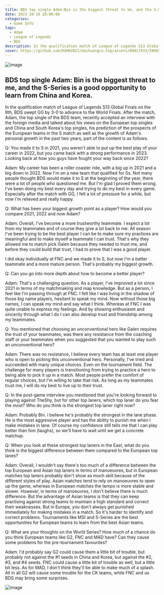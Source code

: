 ```yaml
---
title: BDS top single Adam:Bin is the biggest threat to me, and the S-Series is a good opportunity to learn from China and Korea
date: 2023-10-10 20:00:00
categories:
  - Game Info
tags:
  - Adam
  - League of Legends
  - BDS
description: In the qualification match of League of Legends S13 Global Finals on the 9th, BDS swept GG by 3-0 to advance to the World Finals
cover: https://github.com/KXHH2021/dazhuangcn.top/assets/88917933/59665d41-382b-4a77-b921-2ae0e0f37082
---
```

![image](https://github.com/KXHH2021/dazhuangcn.top/assets/88917933/673ecd66-e688-4982-b6f3-e07a36359739)

## BDS top single Adam: Bin is the biggest threat to me, and the S-Series is a good opportunity to learn from China and Korea.

In the qualification match of League of Legends S13 Global Finals on the 9th, BDS swept GG by 3-0 to advance to the World Finals. After the match, Adam, the top single of the BDS team, recently accepted an interview with the foreign media and talked about his views on the European top singles and China and South Korea's top singles, his prediction of the prospects of the European teams in the S match as well as the growth of Adam's personal growth in the past two years, part of the content is as follows.

Q: You made it to S in 2021, you weren't able to put up the best play of your career in 2022, but you came back with a strong performance in 2023. Looking back at how you guys have fought your way back since 2022?

Adam: My career has been a roller coaster ride, with a big up in 2021 and a big down in 2022. Now I'm on a new team that qualified for Ss. Not many people thought BDS would make it to S at the beginning of the year, there were a lot of people who questioned me. But I'm glad I proved them wrong. I've been doing my best every day and trying to do my best in every game. Especially after the match with GG, I felt a lot of pressure for a while, but now I'm relieved and really happy.

Q: What has been your biggest growth point as a player? How would you compare 2021, 2022 and now Adam?

Adam: Overall, I've become a more trustworthy teammate. I expect a lot from my teammates and of course they give a lot back to me. All season I've been trying to be the best player I can be to make sure my practices are meaningful and to make myself a teammate I can trust. That's why they allowed me to match pick Galen because they needed to trust me, and before they could build that trust, I had to prove that I was a good player.

I did okay individually at FNC and we made it to S, but now I'm a better teammate and a more mature person. That's probably my biggest growth.

Q: Can you go into more depth about how to become a better player?

Adam: That's a challenging question. As a player, I've improved a lot since 2021 in terms of my matchmaking and map knowledge. But as a person, I feel like I'm passing through at FNC. I felt like I was living in the shadow of those big name players, hesitant to speak my mind. Now without those big names, I can speak my mind and say what I think. Whereas at FNC I was quite unable to express my feelings. And by showing enthusiasm and sincerity through what I do I can also develop trust and friendship among my teammates.

Q: You mentioned that choosing an unconventional hero like Galen requires the trust of your teammates, was there any resistance from the coaching staff or your teammates when you suggested that you wanted to play such an unconventional hero?

Adam: There was no resistance, I believe every team has at least one player who is open to picking this unconventional hero. Personally, I've tried and succeeded with many unique choices. Even on the tournament field. The challenge for many players is transitioning from trying to practice a hero to being able to pick it up in a match. Most people prefer the comfort of regular choices, but I'm willing to take that risk. As long as my teammates trust me, I will do my best to live up to their trust.

Q: In the post-game interview you mentioned that you're looking forward to playing against TheShy, but for other top laners, which top laner do you fear the most? Who do you think is the strongest top laner right now?

Adam: Probably Bin. i believe he's probably the strongest in the lane phase. He is the most aggressive player and has the ability to punish me when I make mistakes in lane. Of course my confidence still tells me that I can play better than him (laughs), so we'll have to wait until we get a concrete matchup.

Q: When you look at these strongest top laners in the East, what do you think is the biggest difference between them compared to the European top lanes?

Adam: Overall, I wouldn't say there's too much of a difference between the top European and Asian top laners in terms of manoeuvres, but in European matches top laners probably don't show as much skill because of the different styles of play. Asian matches tend to rely on manoeuvres to open up the game, whereas in European matches the tempo is more stable and slower. However, in terms of manoeuvres, I don't believe there is much difference. But the advantage of Asian teams is that they can keep practising against strong teams to maintain a high standard and correct their weaknesses. But in Europe, you don't always get punished immediately for making mistakes in a match. So it's harder to identify and correct problems. Tournaments like MSI and S-Series are the best opportunities for European teams to learn from the best Asian teams.

Q: What are your thoughts on the World Series? How much of a chance do you think European teams like G2, FNC and MAD have? Can they cause some problems for the pre-tournament favourites?

Adam: I'd probably say G2 could cause them a little bit of trouble, but probably not against the #1 seeds in China and Korea, but against the #2, #3, and #4 seeds. FNC could cause a little bit of trouble as well, but a little bit less. As for MAD, I don't think they'll be able to make much of a splash. All in all G2 will cause some trouble for the CK teams, while FNC and us BDS may bring some surprises.

![image](https://github.com/KXHH2021/dazhuangcn.top/assets/88917933/3a7307e7-e2c2-4397-ae30-d459b9327708)
